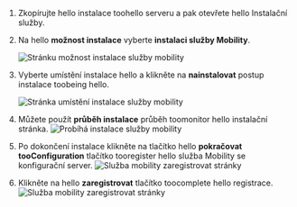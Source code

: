 1. Zkopírujte hello instalace toohello serveru a pak otevřete hello Instalační služby.
2. Na hello **možnost instalace** vyberte **instalaci služby Mobility**.

    ![Stránku možnost instalace služby mobility ](./media/site-recovery-install-mob-svc-gui/mobility1.png)
3. Vyberte umístění instalace hello a klikněte na **nainstalovat** postup instalace toobeing hello.

    ![Stránka umístění instalace služby mobility ](./media/site-recovery-install-mob-svc-gui/mobility2.png)
4. Můžete použít **průběh instalace** průběh toomonitor hello instalační stránka.
    ![Probíhá instalace služby mobility](./media/site-recovery-install-mob-svc-gui/mobility3.png)

5. Po dokončení instalace klikněte na tlačítko hello **pokračovat tooConfiguration** tlačítko tooregister hello služba Mobility se konfigurační server.
    ![Služba mobility zaregistrovat stránky](./media/site-recovery-install-mob-svc-gui/mobility4.png)

6. Klikněte na hello **zaregistrovat** tlačítko toocomplete hello registrace.
    ![Služba mobility zaregistrovat stránky](./media/site-recovery-install-mob-svc-gui/mobility5.png)
